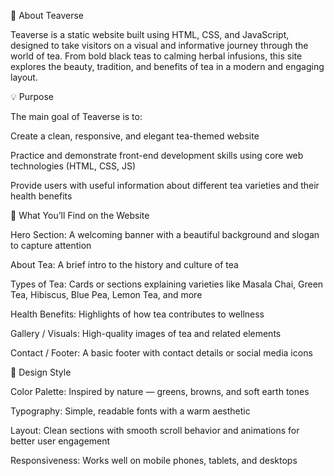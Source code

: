 📖 About Teaverse

Teaverse is a static website built using HTML, CSS, and JavaScript, designed to take visitors on a visual and informative journey through the world of tea. From bold black teas to calming herbal infusions, this site explores the beauty, tradition, and benefits of tea in a modern and engaging layout.

💡 Purpose

The main goal of Teaverse is to:

Create a clean, responsive, and elegant tea-themed website

Practice and demonstrate front-end development skills using core web technologies (HTML, CSS, JS)

Provide users with useful information about different tea varieties and their health benefits


🌟 What You’ll Find on the Website

Hero Section: A welcoming banner with a beautiful background and slogan to capture attention

About Tea: A brief intro to the history and culture of tea

Types of Tea: Cards or sections explaining varieties like Masala Chai, Green Tea, Hibiscus, Blue Pea, Lemon Tea, and more

Health Benefits: Highlights of how tea contributes to wellness

Gallery / Visuals: High-quality images of tea and related elements

Contact / Footer: A basic footer with contact details or social media icons


🎨 Design Style

Color Palette: Inspired by nature — greens, browns, and soft earth tones

Typography: Simple, readable fonts with a warm aesthetic

Layout: Clean sections with smooth scroll behavior and animations for better user engagement

Responsiveness: Works well on mobile phones, tablets, and desktops

